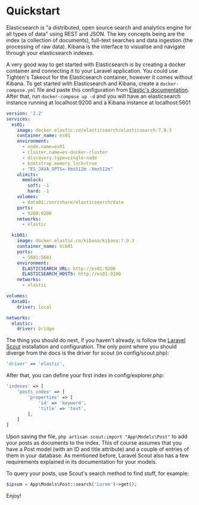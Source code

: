 # Quickstart

Elasticsearch is "a distributed, open source search and analytics engine for all types of data" using REST and JSON.
The key concepts being are the index (a collection of documents), full-text searches and data ingestion (the processing of raw data).
Kibana is the interface to visualise and navigate through your elasticsearch indexes.

A very good way to get started with Elasticsearch is by creating a docker container and connecting it to your Laravel application.
You could use Tighten's Takeout for the Elasticsearch container, however it comes without Kibana.
To get started with Elasticsearch and Kibana, create a `docker-compose.yml` file and paste this configuration from [Elastic's documentation](https://www.elastic.co/guide/en/elastic-stack-get-started/current/get-started-docker.html).
After that, run `docker-compose up -d` and you will have an elasticsearch instance running at localhost:9200 and a Kibana instance at localhost:5601

```yaml
version: '2.2'
services:
  es01:
    image: docker.elastic.co/elasticsearch/elasticsearch:7.9.3
    container_name: es01
    environment:
      - node.name=es01
      - cluster.name=es-docker-cluster
      - discovery.type=single-node
      - bootstrap.memory_lock=true
      - "ES_JAVA_OPTS=-Xms512m -Xmx512m"
    ulimits:
      memlock:
        soft: -1
        hard: -1
    volumes:
      - data01:/usr/share/elasticsearch/data
    ports:
      - 9200:9200
    networks:
      - elastic

  kib01:
    image: docker.elastic.co/kibana/kibana:7.9.3
    container_name: kib01
    ports:
      - 5601:5601
    environment:
      ELASTICSEARCH_URL: http://es01:9200
      ELASTICSEARCH_HOSTS: http://es01:9200
    networks:
      - elastic

volumes:
  data01:
    driver: local

networks:
  elastic:
    driver: bridge

```

The thing you should do next, if you haven't already, is follow the [Laravel Scout](https://laravel.com/docs/scout) installation and configuration.
The only point where you should diverge from the docs is the driver for scout (in config/scout.php):

```php
'driver' => 'elastic',
```

After that, you can define your first index in config/explorer.php:

```php
'indexes' => [
    'posts_index' => [
        'properties' => [
            'id' => 'keyword',
            'title' => 'text',
        ],
    ]
]
```

Upon saving the file, `php artisan scout:import "App\Models\Post"` to add your posts as documents to the index.
This of course assumes that you have a Post model (with an ID and title attribute) and a couple of entries of them in your database.
As mentioned before, Laravel Scout also has a few requirements explained in its documentation for your models.

To query your posts, use Scout's search method to find stuff, for example:

```php
$ipsum = App\Models\Post::search('Lorem')->get();
```

Enjoy!
